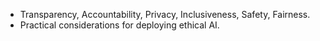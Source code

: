 - Transparency, Accountability, Privacy, Inclusiveness, Safety, Fairness.
- Practical considerations for deploying ethical AI.
